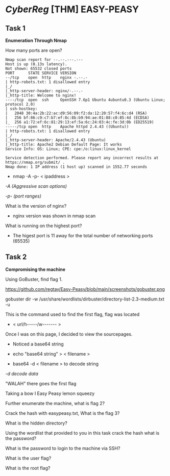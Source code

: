 # *CyberReg* [THM] EASY-PEASY
## Task 1 ##
**Enumeration Through Nmap**

How many ports are open?

```
Nmap scan report for --.--.---.---
Host is up (0.13s latency).
Not shown: 65532 closed ports
PORT      STATE SERVICE VERSION
--/tcp    open  http    nginx -.--.-
| http-robots.txt: 1 disallowed entry
|_/
|_http-server-header: nginx/-.--.-
|_http-title: Welcome to nginx!
----/tcp  open  ssh     OpenSSH 7.6p1 Ubuntu 4ubuntu0.3 (Ubuntu Linux; protocol 2.0)
| ssh-hostkey:
|   2048 30:4a:2b:22:ac:d9:56:09:f2:da:12:20:57:f4:6c:d4 (RSA)
|   256 bf:86:c9:c7:b7:ef:8c:8b:b9:94:ae:01:88:c0:85:4d (ECDSA)
|_  256 a1:72:ef:6c:81:29:13:ef:5a:6c:24:03:4c:fe:3d:0b (ED25519)
-----/tcp open  http    Apache httpd 2.4.43 ((Ubuntu))
| http-robots.txt: 1 disallowed entry
|_/
|_http-server-header: Apache/2.4.43 (Ubuntu)
|_http-title: Apache2 Debian Default Page: It works
Service Info: OS: Linux; CPE: cpe:/o:linux:linux_kernel

Service detection performed. Please report any incorrect results at https://nmap.org/submit/ .
Nmap done: 1 IP address (1 host up) scanned in 1552.77 seconds
```

* nmap -A -p- < ipaddress >

*-A (Aggressive scan options)*

*-p- (port ranges)*

What is the version of nginx?

* nginx version was shown in nmap scan

What is running on the highest port?

* The higest port is 11 away for the total number of networking ports (65535)

## Task 2 ##

**Compromising the machine**

Using GoBuster, find flag 1.

https://github.com/regtay/Easy-Peasy/blob/main/screenshots/gobuster.png

gobuster dir -w /usr/share/wordlists/dirbuster/directory-list-2.3-medium.txt -u <url location>

This is the command used to find the first flag, flag was located
* < url/h-----/w------- >

Once I was on this page, I decided to view the sourcepages.

* Noticed a base64 string

* echo "base64 string" > < filename >

* base64 -d < filename > to decode string

*-d decode data*

"WALAH" there goes the first flag

Taking a bow I Easy Peasy lemon squeezy

Further enumerate the machine, what is flag 2?

Crack the hash with easypeasy.txt, What is the flag 3?

What is the hidden directory?

Using the wordlist that provided to you in this task crack the hash
what is the password?

What is the password to login to the machine via SSH?

What is the user flag?

What is the root flag?
